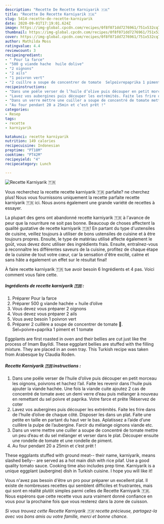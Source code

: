 ```yaml
---
description: "Recette De Recette Karniyarik 🇹🇷"
title: "Recette De Recette Karniyarik 🇹🇷"
slug: 5414-recette-de-recette-karniyarik
date: 2020-09-01T17:19:01.624Z
image: https://img-global.cpcdn.com/recipes/0f8f071dd7276961/751x532cq70/recette-karniyarik-🇹🇷-photo-principale-de-la-recette.jpg
thumbnail: https://img-global.cpcdn.com/recipes/0f8f071dd7276961/751x532cq70/recette-karniyarik-🇹🇷-photo-principale-de-la-recette.jpg
cover: https://img-global.cpcdn.com/recipes/0f8f071dd7276961/751x532cq70/recette-karniyarik-🇹🇷-photo-principale-de-la-recette.jpg
author: Mathilda Moss
ratingvalue: 4.4
reviewcount: 3
recipeingredient:
- " Pour la farce"
- "500 g viande hache  huile dolive"
- "2 oignons"
- "2 ails"
- "1 poivron vert"
- "2 cuillre a soupe de concentrer de tomate  Selpoivrepaprika 1 piment et 1 tomate"
recipeinstructions:
- "Dans une poêle verser de l’huile d’olive puis découper en petit morceau les oignons, poivrons et hachez l’ail. Faite les revenir dans l’huile puis ajouter la viande hachée. Une fois la viande cuite ajoutez 2 cas de concentré de tomate avec un demi verre d’eau puis mélanger à nouveau en remettant du sel poivre et paprika. Votre farce et prête !Réservez de coter"
- "Lavez vos aubergines puis découper les extrémités. Faite les frire dans de l’huile d’olive de chaque côté. Disposer les dans un plat. Faite une petite en taille en partant du haut ver le bas. Aplatissez a l’aide d’une cuillère la pulpe de l’aubergine. Farcir du mélange oignons viande etc."
- "Dans un verre mettre une cuiller a soupe de concentré de tomate mettre un peu d’eau et du sel mélanger et verser dans le plat. Découper ensuite une rondelle de tomate et une rondelle de piment."
- "Au four pendant 20 a 25min et c’est prêt !"
categories:
- Resep
tags:
- recette
- karniyarik

katakunci: recette karniyarik 
nutrition: 149 calories
recipecuisine: Indonesian
preptime: "PT18M"
cooktime: "PT42M"
recipeyield: "4"
recipecategory: Lunch

---
```



![Recette Karniyarik 🇹🇷](https://img-global.cpcdn.com/recipes/0f8f071dd7276961/751x532cq70/recette-karniyarik-🇹🇷-photo-principale-de-la-recette.jpg)

Vous recherchez la recette recette karniyarik 🇹🇷 parfaite? ne cherchez plus! Nous vous fournissons uniquement la recette parfaite recette karniyarik 🇹🇷 ici. Nous avons également une grande variété de recettes à essayer.

La plupart des gens ont abandonné recette karniyarik 🇹🇷 à l'avance de peur que la nourriture ne soit pas bonne. Beaucoup de choses affectent la qualité gustative de recette karniyarik 🇹🇷! En partant du type d'ustensiles de cuisine, veillez toujours à utiliser de bons ustensiles de cuisine et à être toujours propres. Ensuite, le type de matériau utilisé affecte également le goût, vous devez donc utiliser des ingrédients frais. Ensuite, entraînez-vous à reconnaître les différentes saveurs de la cuisine, profitez de chaque étape de la cuisine de tout votre cœur, car la sensation d'être excité, calme et sans hâte a également un effet sur le résultat final!

<!--inarticleads1-->

À faire recette karniyarik 🇹🇷 tue avoir besoin 6 Ingrédients et 4 pas. Voici comment vous faire cette.

##### Ingrédients de recette karniyarik 🇹🇷 :

1. Préparer  Pour la farce
1. Préparer 500 g viande hachée + huile d’olive
1. Vous devez vous préparer 2 oignons
1. Vous devez vous préparer 2 ails
1. Vous avez besoin 1 poivron vert
1. Préparer 2 cuillère a soupe de concentrer de tomate 🍅. Sel+poivre+paprika 1 piment et 1 tomate


Eggplants are first roasted in oven and their bellies are cut just like the process of Imam Bayildi. These eggplant bellies are stuffed with the filling mixture. They are placed in an oven tray. This Turkish recipe was taken from Arabesque by Claudia Roden. 

<!--inarticleads2-->

##### Recette Karniyarik 🇹🇷 instructions :

1. Dans une poêle verser de l’huile d’olive puis découper en petit morceau les oignons, poivrons et hachez l’ail. Faite les revenir dans l’huile puis ajouter la viande hachée. Une fois la viande cuite ajoutez 2 cas de concentré de tomate avec un demi verre d’eau puis mélanger à nouveau en remettant du sel poivre et paprika. Votre farce et prête !Réservez de coter
1. Lavez vos aubergines puis découper les extrémités. Faite les frire dans de l’huile d’olive de chaque côté. Disposer les dans un plat. Faite une petite en taille en partant du haut ver le bas. Aplatissez a l’aide d’une cuillère la pulpe de l’aubergine. Farcir du mélange oignons viande etc.
1. Dans un verre mettre une cuiller a soupe de concentré de tomate mettre un peu d’eau et du sel mélanger et verser dans le plat. Découper ensuite une rondelle de tomate et une rondelle de piment.
1. Au four pendant 20 a 25min et c’est prêt !


These eggplants stuffed with ground meat-- their name, karniyarik, means slashed belly-- are served as a hot main dish with rice pilaf. Use a good quality tomato sauce. Cooking time also includes prep time. Karniyarik is a unique eggplant (aubergine) dish in Turkish cuisine. I hope you will like it! 

<!--inarticleads1-->

<p>
Vous n'avez pas besoin d'être un pro pour préparer un excellent plat. Il existe de nombreuses recettes qui semblent difficiles et frustrantes, mais qui sont en réalité plutôt simples parmi celles de Recette Karniyarik 🇹🇷. Nous espérons que cette recette vous aura vraiment donné confiance en vous pour la prochaine fois que vous resterez dans la zone de cuisson.
</p>

<p>
<i>Si vous trouvez cette Recette Karniyarik 🇹🇷 recette précieuse, partagez-la avec vos bons amis ou votre famille, merci et bonne chance.</i>
</p>
